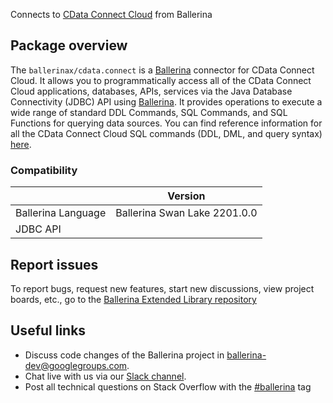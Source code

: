Connects to [CData Connect Cloud](https://cloud.cdata.com/docs/JDBC.html) from Ballerina

## Package overview
The `ballerinax/cdata.connect` is a [Ballerina](https://ballerina.io/) connector for CData Connect Cloud. 
It allows you to programmatically access all of the CData Connect Cloud applications, databases, APIs, services via the Java Database Connectivity (JDBC) API using [Ballerina](https://ballerina.io/).
It provides operations to execute a wide range of standard DDL Commands, SQL Commands, and SQL Functions for querying data sources. 
You can find reference information for all the CData Connect Cloud SQL commands (DDL, DML, and query syntax) [here](https://cloud.cdata.com/docs/SQL-Reference.html).

### Compatibility
|                                   | Version                         |
|-----------------------------------|---------------------------------|
| Ballerina Language                | Ballerina Swan Lake 2201.0.0    | 
| JDBC API                          |                                 |

## Report issues
To report bugs, request new features, start new discussions, view project boards, etc., go to the [Ballerina Extended Library repository](https://github.com/ballerina-platform/ballerina-extended-library)

## Useful links
- Discuss code changes of the Ballerina project in [ballerina-dev@googlegroups.com](mailto:ballerina-dev@googlegroups.com).
- Chat live with us via our [Slack channel](https://ballerina.io/community/slack/).
- Post all technical questions on Stack Overflow with the [#ballerina](https://stackoverflow.com/questions/tagged/ballerina) tag
